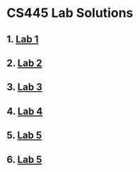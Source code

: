 # CS445 Lab Solutions
## 1. [Lab 1](https://github.com/merrhaile/cs445-lab-solns/blob/main/lab1/lab1_ME.pdf)
## 2. [Lab 2](https://github.com/merrhaile/cs445-lab-solns/blob/main/lab2/lab2_ME.pdf)
## 3. [Lab 3](https://github.com/merrhaile/cs445-lab-solns/tree/main/lab3)
## 4. [Lab 4](https://github.com/merrhaile/cs445-lab-solns/tree/main/lab4)
## 5. [Lab 5](https://github.com/merrhaile/cs445-lab-solns/tree/main/lab5)
## 6. [Lab 5](https://github.com/merrhaile/cs445-lab-solns/tree/main/lab6)
